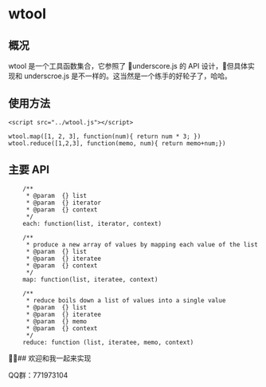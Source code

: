 # wtool
## 概况
wtool 是一个工具函数集合，它参照了 underscore.js 的 API 设计，但具体实现和 underscroe.js 是不一样的。这当然是一个练手的好轮子了，哈哈。

## 使用方法
```
<script src="../wtool.js"></script>

wtool.map([1, 2, 3], function(num){ return num * 3; })
wtool.reduce([1,2,3], function(memo, num){ return memo+num;})
```

## 主要 API
```
    /**
     * @param  {} list
     * @param  {} iterator
     * @param  {} context
     */
    each: function(list, iterator, context)

    /**
     * produce a new array of values by mapping each value of the list
     * @param  {} list
     * @param  {} iteratee
     * @param  {} context
     */
    map: function(list, iteratee, context) 

    /**
     * reduce boils down a list of values into a single value
     * @param  {} list
     * @param  {} iteratee
     * @param  {} memo
     * @param  {} context
     */
    reduce: function (list, iteratee, memo, context)
```

## 欢迎和我一起来实现

QQ群：771973104